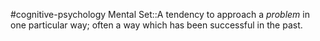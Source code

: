 #cognitive-psychology 
Mental Set::A tendency to approach a *problem* in one particular way; often a way which has been successful in the past.
<!--SR:!2024-04-09,3,250-->